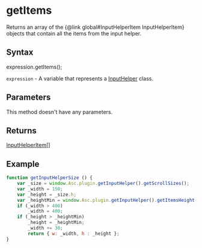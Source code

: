 # getItems

Returns an array of the &#123;@link global#InputHelperItem InputHelperItem&#125; objects that contain all the items from the input helper.

## Syntax

expression.getItems();

`expression` - A variable that represents a [InputHelper](../InputHelper.md) class.

## Parameters

This method doesn't have any parameters.

## Returns

[InputHelperItem[]](../../Enumeration/InputHelperItem.md)

## Example

```javascript
function getInputHelperSize () {
    var _size = window.Asc.plugin.getInputHelper().getScrollSizes();
    var _width = 150;
    var _height = _size.h;
    var _heightMin = window.Asc.plugin.getInputHelper().getItemsHeight(Math.min(5, window.Asc.plugin.getInputHelper().getItems().length));
    if (_width > 400)
        _width = 400;
    if (_height > _heightMin)
        _height = _heightMin;
        _width += 30;
        return { w: _width, h : _height };
}
```
